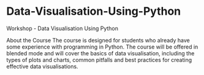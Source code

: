 # Data-Visualisation-Using-Python
Workshop - Data Visualisation Using Python

About the Course
The course is designed for students who already have some experience with programming in Python. The course will be offered in blended mode and will cover the basics of data visualisation, including the types of plots and charts, common pitfalls and best practices for creating effective data visualisations.
